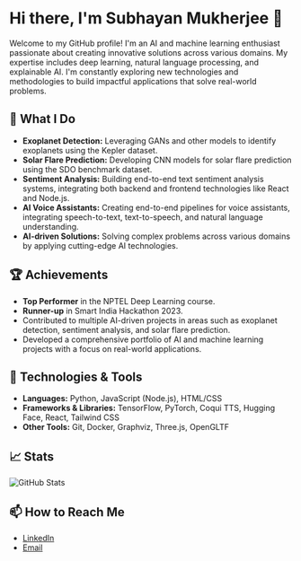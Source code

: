 # Hi there, I'm Subhayan Mukherjee 👋

Welcome to my GitHub profile! I'm an AI and machine learning enthusiast passionate about creating innovative solutions across various domains. My expertise includes deep learning, natural language processing, and explainable AI. I'm constantly exploring new technologies and methodologies to build impactful applications that solve real-world problems.

## 🚀 What I Do
- **Exoplanet Detection:** Leveraging GANs and other models to identify exoplanets using the Kepler dataset.
- **Solar Flare Prediction:** Developing CNN models for solar flare prediction using the SDO benchmark dataset.
- **Sentiment Analysis:** Building end-to-end text sentiment analysis systems, integrating both backend and frontend technologies like React and Node.js.
- **AI Voice Assistants:** Creating end-to-end pipelines for voice assistants, integrating speech-to-text, text-to-speech, and natural language understanding.
- **AI-driven Solutions:** Solving complex problems across various domains by applying cutting-edge AI technologies.

## 🏆 Achievements
- **Top Performer** in the NPTEL Deep Learning course.
- **Runner-up** in Smart India Hackathon 2023.
- Contributed to multiple AI-driven projects in areas such as exoplanet detection, sentiment analysis, and solar flare prediction.
- Developed a comprehensive portfolio of AI and machine learning projects with a focus on real-world applications.

## 🔧 Technologies & Tools
- **Languages:** Python, JavaScript (Node.js), HTML/CSS
- **Frameworks & Libraries:** TensorFlow, PyTorch, Coqui TTS, Hugging Face, React, Tailwind CSS
- **Other Tools:** Git, Docker, Graphviz, Three.js, OpenGLTF

## 📈 Stats

![GitHub Stats](https://github-readme-stats.vercel.app/api?username=Templar121&show_icons=true&hide_title=true&hide=prs&count_private=true)

## 📫 How to Reach Me
- [LinkedIn]([(https://www.linkedin.com/in/subhayan-mukherjee-0906b0274/)])
- [Email](mailto:[subhayanmukherjee78@gmail.com])
